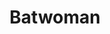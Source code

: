 ---
layout: item
raw_url: https://prdwebappstorage.blob.core.windows.net/kansaspattons/images/gallery-2009-10-31-2/img59103.jpg
thumb_url: https://prdwebappstorage.blob.core.windows.net/kansaspattons/images/gallery-2009-10-31-2/thumb_img59103.jpg
post: /kansaspattons/blog/2009/10/31/halloween.html
index: 5
title: Batwoman
---